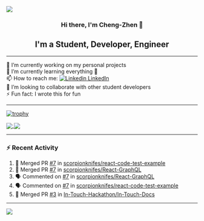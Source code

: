 <a href="https://zhenk.dev/">![](./background.gif)</a>

<h3 align="center">Hi there, I'm Cheng-Zhen 👋</h3>
<h2 align="center">I'm a Student, Developer, Engineer</h2>

---

🔭 I’m currently working on my personal projects</br>
🌱 I’m currently learning everything 🤣</br>
📫 How to reach me: [![Linkedin](https://i.stack.imgur.com/gVE0j.png) LinkedIn](https://www.linkedin.com/in/chengzhenyang/)</br>
👯 I’m looking to collaborate with other student developers</br>
⚡ Fun fact: I wrote this for fun</br>

---
[![trophy](https://github-profile-trophy.vercel.app/?username=scorpionknifes&no-frame=true&no-bg=true&theme=gruvbox&margin-w=28)](https://profile-summary-for-github.com/user/scorpionknifes)

<a href="https://profile-summary-for-github.com/user/scorpionknifes">
  <img align="center" src="https://github-readme-stats.vercel.app/api?username=scorpionknifes&show_icons=true&count_private=true&hide_border=true&line_height=28&title_color=c6c42f&bg_color=160e01&icon_color=b6b42d&text_color=fff" />
</a>
<a href="https://profile-summary-for-github.com/user/scorpionknifes">
  <img align="center" src="https://github-readme-stats.vercel.app/api/top-langs/?username=scorpionknifes&layout=compact&langs_count=10&hide_border=true&card_width=250&line_height=28&title_color=c6c42f&bg_color=160e01&icon_color=b6b42d&text_color=fff" />
</a>

---

### :zap: Recent Activity

<!--START_SECTION:activity-->

1. 🎉 Merged PR [#7](https://github.com/scorpionknifes/react-code-test-example/pull/7) in [scorpionknifes/react-code-test-example](https://github.com/scorpionknifes/react-code-test-example)
2. 🎉 Merged PR [#7](https://github.com/scorpionknifes/React-GraphQL/pull/7) in [scorpionknifes/React-GraphQL](https://github.com/scorpionknifes/React-GraphQL)
3. 🗣 Commented on [#7](https://github.com/scorpionknifes/React-GraphQL/issues/7) in [scorpionknifes/React-GraphQL](https://github.com/scorpionknifes/React-GraphQL)
4. 🗣 Commented on [#7](https://github.com/scorpionknifes/react-code-test-example/issues/7) in [scorpionknifes/react-code-test-example](https://github.com/scorpionknifes/react-code-test-example)
5. 🎉 Merged PR [#3](https://github.com/In-Touch-Hackathon/In-Touch-Docs/pull/3) in [In-Touch-Hackathon/In-Touch-Docs](https://github.com/In-Touch-Hackathon/In-Touch-Docs)
<!--END_SECTION:activity-->

---
![](https://komarev.com/ghpvc/?username=scorpionknifes&style=flat-square&color=b6b42d)
